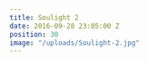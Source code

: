 ```yaml
---
title: Soulight 2
date: 2016-09-28 23:05:00 Z
position: 30
image: "/uploads/Soulight-2.jpg"
---
```


